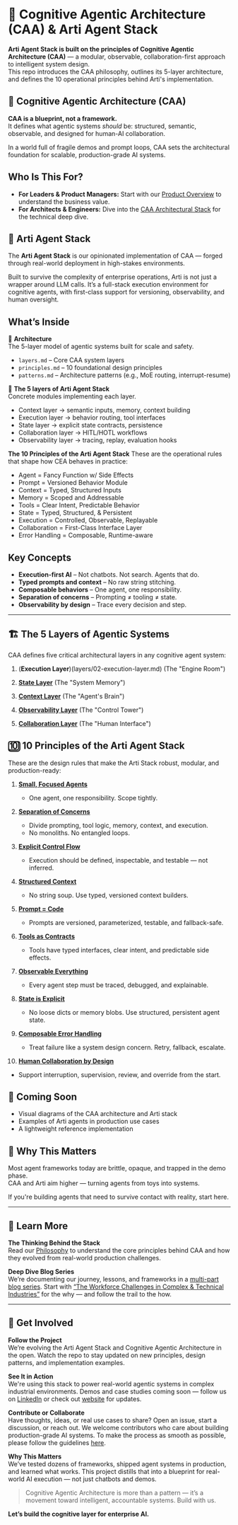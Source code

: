 # 🧠 Cognitive Agentic Architecture (CAA) & Arti Agent Stack

**Arti Agent Stack is built on the principles of Cognitive Agentic Architecture (CAA)** — a modular, observable, collaboration-first approach to intelligent system design.  
This repo introduces the CAA philosophy, outlines its 5-layer architecture, and defines the 10 operational principles behind Arti's implementation.

## 🔷 Cognitive Agentic Architecture (CAA)

**CAA is a blueprint, not a framework.**  
It defines what agentic systems *should* be: structured, semantic, observable, and designed for human-AI collaboration.

In a world full of fragile demos and prompt loops, CAA sets the architectural foundation for scalable, production-grade AI systems.

## Who Is This For?

*   **For Leaders & Product Managers:** Start with our [Product Overview](./product_overview.md) to understand the business value.
*   **For Architects & Engineers:** Dive into the [CAA Architectural Stack](./architecture.md) for the technical deep dive.


## 🧩 Arti Agent Stack

The **Arti Agent Stack** is our opinionated implementation of CAA — forged through real-world deployment in high-stakes environments.

Built to survive the complexity of enterprise operations, Arti is not just a wrapper around LLM calls. It’s a full-stack execution environment for cognitive agents, with first-class support for versioning, observability, and human oversight.


## What’s Inside

📐 **Architecture**  
The 5-layer model of agentic systems built for scale and safety.

- `layers.md` – Core CAA system layers  
- `principles.md` – 10 foundational design principles  
- `patterns.md` – Architecture patterns (e.g., MoE routing, interrupt-resume)

🧱 **The 5 layers of Arti Agent Stack**  
Concrete modules implementing each layer.

- Context layer → semantic inputs, memory, context building  
- Execution layer → behavior routing, tool interfaces  
- State layer → explicit state contracts, persistence  
- Collaboration layer → HITL/HOTL workflows  
- Observability layer → tracing, replay, evaluation hooks

**The 10 Principles of the Arti Agent Stack**
These are the operational rules that shape how CEA behaves in practice:

- Agent = Fancy Function w/ Side Effects
- Prompt = Versioned Behavior Module
- Context = Typed, Structured Inputs
- Memory = Scoped and Addressable
- Tools = Clear Intent, Predictable Behavior
- State = Typed, Structured, & Persistent
- Execution = Controlled, Observable, Replayable
- Collaboration = First-Class Interface Layer
- Error Handling = Composable, Runtime-aware


## Key Concepts

- **Execution-first AI** – Not chatbots. Not search. Agents that do.
- **Typed prompts and context** – No raw string stitching.
- **Composable behaviors** – One agent, one responsibility.
- **Separation of concerns** – Prompting ≠ tooling ≠ state.
- **Observability by design** – Trace every decision and step.

---

## 🏗️ The 5 Layers of Agentic Systems

CAA defines five critical architectural layers in any cognitive agent system:

1. (**Execution Layer**)(layers/02-execution-layer.md) (The "Engine Room")

2. [**State Layer**](layers/03-state-layer.md) (The "System Memory")

3. [**Context Layer**](layers/01-context-layer.md) (The "Agent's Brain")

4. [**Observability Layer**](layers/05-observability-layer.md) (The "Control Tower")

5. [**Collaboration Layer**](layers/04-collaboration-layer.md) (The "Human Interface")


## 🔟 10 Principles of the Arti Agent Stack

These are the design rules that make the Arti Stack robust, modular, and production-ready:

1. [**Small, Focused Agents**](principles/01-small-focused-agents.md)  
   - One agent, one responsibility. Scope tightly.

2. [**Separation of Concerns**](principles/02-sparation-of-concerns.md)
   - Divide prompting, tool logic, memory, context, and execution.  
   - No monoliths. No entangled loops.

3. [**Explicit Control Flow**](principles/03-explicit-control-flow)
   - Execution should be defined, inspectable, and testable — not inferred.

4. [**Structured Context**](principles/04-structured-context.md)
   - No string soup. Use typed, versioned context builders.

5. [**Prompt = Code**](principles/05-prompt-management.md)
   - Prompts are versioned, parameterized, testable, and fallback-safe.

6. [**Tools as Contracts**](principles/06-tools-as-contracts.md)
   - Tools have typed interfaces, clear intent, and predictable side effects.

7. [**Observable Everything**](principles/07-observable-everything.md)
   - Every agent step must be traced, debugged, and explainable.

8. [**State is Explicit**](principles/08-state-is-explicit.md)
   - No loose dicts or memory blobs. Use structured, persistent agent state.

9. [**Composable Error Handling**](principles/09-composable-error-handling.md)
   - Treat failure like a system design concern. Retry, fallback, escalate.

10. [**Human Collaboration by Design**](principles/10-human-collaboration-by-design.md)
   - Support interruption, supervision, review, and override from the start.



## 📍 Coming Soon

- Visual diagrams of the CAA architecture and Arti stack
- Examples of Arti agents in production use cases
- A lightweight reference implementation



## 🚀 Why This Matters

Most agent frameworks today are brittle, opaque, and trapped in the demo phase.  
CAA and Arti aim higher — turning agents from toys into systems.

If you're building agents that need to survive contact with reality, start here.



---

## 📖 Learn More

**The Thinking Behind the Stack**  
Read our [Philosophy](./philosophy.md) to understand the core principles behind CAA and how they evolved from real-world production challenges.

**Deep Dive Blog Series**  
We’re documenting our journey, lessons, and frameworks in a [multi-part blog series](https://www.artiquare.com/tag/ai-agent-frameworks/). Start with [“The Workforce Challenges in Complex & Technical Industries”](https://www.artiquare.com/ai-workforce-augmentation-workforce-challenges/) for the why — and follow the trail to the how.

---



## 🚀 Get Involved

**Follow the Project**  
We’re evolving the Arti Agent Stack and Cognitive Agentic Architecture in the open. Watch the repo to stay updated on new principles, design patterns, and implementation examples.

**See It in Action**  
We're using this stack to power real-world agentic systems in complex industrial environments. Demos and case studies coming soon — follow us on [LinkedIn](https://www.linkedin.com/company/artiquare) or check out [website](https://www.artiquare.com/) for updates.

**Contribute or Collaborate**  
Have thoughts, ideas, or real use cases to share? Open an issue, start a discussion, or reach out. We welcome contributors who care about building production-grade AI systems.
To make the process as smooth as possible, please follow the guidelines [here](./CONTRIBUTIONS.md).

**Why This Matters**  
We’ve tested dozens of frameworks, shipped agent systems in production, and learned what works. This project distills that into a blueprint for real-world AI execution — not just chatbots and demos.



> Cognitive Agentic Architecture is more than a pattern — it’s a movement toward intelligent, accountable systems. Build with us.




**Let’s build the cognitive layer for enterprise AI.**
